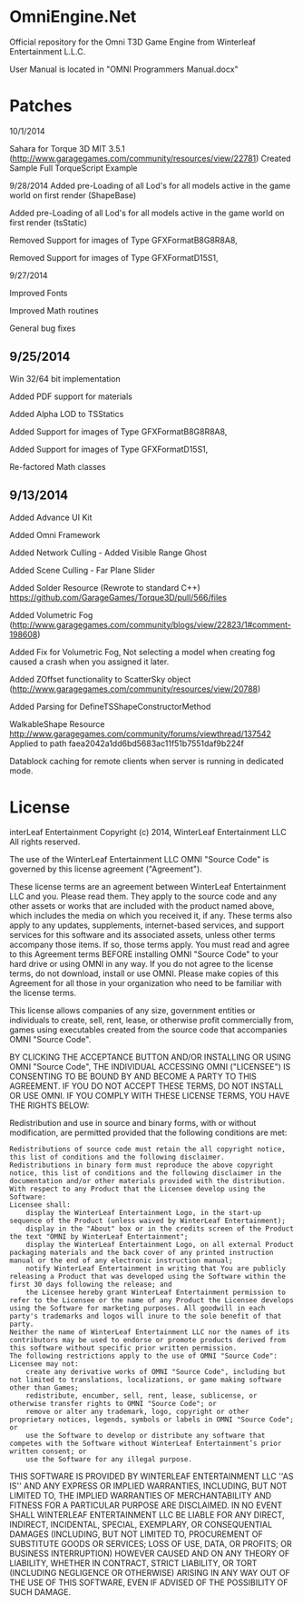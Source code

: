 OmniEngine.Net
==============

Official repository for the Omni T3D Game Engine from Winterleaf Entertainment L.L.C.

User Manual is located in "OMNI Programmers Manual.docx"

Patches
=======
10/1/2014

Sahara for Torque 3D MIT 3.5.1 (http://www.garagegames.com/community/resources/view/22781)
Created Sample Full TorqueScript Example

9/28/2014
Added pre-Loading of all Lod's for all models active in the game world on first render (ShapeBase)

Added pre-Loading of all Lod's for all models active in the game world on first render (tsStatic)

Removed Support for images of Type GFXFormatB8G8R8A8,

Removed Support for images of Type GFXFormatD15S1,

9/27/2014

Improved Fonts

Improved Math routines

General bug fixes


9/25/2014
--------------------------------------------------------------------------------------------
Win 32/64 bit implementation

Added PDF support for materials

Added Alpha LOD to TSStatics

Added Support for images of Type GFXFormatB8G8R8A8,

Added Support for images of Type GFXFormatD15S1,

Re-factored Math classes

9/13/2014
--------------------------------------------------------------------------------------------
Added Advance UI Kit

Added Omni Framework

Added Network Culling - Added Visible Range Ghost

Added Scene Culling - Far Plane Slider

Added Solder Resource (Rewrote to standard C++) https://github.com/GarageGames/Torque3D/pull/566/files

Added Volumetric Fog (http://www.garagegames.com/community/blogs/view/22823/1#comment-198608)

Added Fix for Volumetric Fog, Not selecting a model when creating fog caused a crash when you assigned it later.

Added ZOffset functionality to ScatterSky object (http://www.garagegames.com/community/resources/view/20788)

Added Parsing for DefineTSShapeConstructorMethod

WalkableShape Resource http://www.garagegames.com/community/forums/viewthread/137542 Applied to path faea2042a1dd6bd5683ac11f51b7551daf9b224f

Datablock caching for remote clients when server is running in dedicated mode.

License
=======
interLeaf Entertainment
Copyright (c) 2014, WinterLeaf Entertainment LLC
All rights reserved.

The use of the WinterLeaf Entertainment LLC OMNI "Source Code" is governed by this license agreement ("Agreement").

These license terms are an agreement between WinterLeaf Entertainment LLC and you.  Please read them. They apply to the source code and any other assets or works that are included with the product named above, which includes the media on which you received it, if any. These terms also apply to any updates, supplements, internet-based services, and support services for this software and its associated assets, unless other terms accompany those items. If so, those terms apply. You must read and agree to this Agreement terms BEFORE installing OMNI "Source Code" to your hard drive or using OMNI in any way. If you do not agree to the license terms, do not download, install or use OMNI. Please make copies of this Agreement for all those in your organization who need to be familiar with the license terms.

This license allows companies of any size, government entities or individuals to create, sell, rent, lease, or otherwise profit commercially from, games using executables created from the source code that accompanies OMNI "Source Code".

BY CLICKING THE ACCEPTANCE BUTTON AND/OR INSTALLING OR USING OMNI "Source Code", THE INDIVIDUAL ACCESSING OMNI ("LICENSEE") IS CONSENTING TO BE BOUND BY AND BECOME A PARTY TO THIS AGREEMENT. IF YOU DO NOT ACCEPT THESE TERMS, DO NOT INSTALL OR USE OMNI. IF YOU COMPLY WITH THESE LICENSE TERMS, YOU HAVE THE RIGHTS BELOW:

Redistribution and use in source and binary forms, with or without modification, are permitted provided that the following conditions are met:

    Redistributions of source code must retain the all copyright notice, this list of conditions and the following disclaimer.
    Redistributions in binary form must reproduce the above copyright notice, this list of conditions and the following disclaimer in the documentation and/or other materials provided with the distribution.
    With respect to any Product that the Licensee develop using the Software:
    Licensee shall:
        display the WinterLeaf Entertainment Logo, in the start-up sequence of the Product (unless waived by WinterLeaf Entertainment);
        display in the "About" box or in the credits screen of the Product the text "OMNI by WinterLeaf Entertainment";
        display the WinterLeaf Entertainment Logo, on all external Product packaging materials and the back cover of any printed instruction manual or the end of any electronic instruction manual;
        notify WinterLeaf Entertainment in writing that You are publicly releasing a Product that was developed using the Software within the first 30 days following the release; and
        the Licensee hereby grant WinterLeaf Entertainment permission to refer to the Licensee or the name of any Product the Licensee develops using the Software for marketing purposes. All goodwill in each party's trademarks and logos will inure to the sole benefit of that party.
    Neither the name of WinterLeaf Entertainment LLC nor the names of its contributors may be used to endorse or promote products derived from this software without specific prior written permission.
    The following restrictions apply to the use of OMNI "Source Code":
    Licensee may not:
        create any derivative works of OMNI "Source Code", including but not limited to translations, localizations, or game making software other than Games;
        redistribute, encumber, sell, rent, lease, sublicense, or otherwise transfer rights to OMNI "Source Code"; or
        remove or alter any trademark, logo, copyright or other proprietary notices, legends, symbols or labels in OMNI "Source Code"; or
        use the Software to develop or distribute any software that competes with the Software without WinterLeaf Entertainment’s prior written consent; or
        use the Software for any illegal purpose.

THIS SOFTWARE IS PROVIDED BY WINTERLEAF ENTERTAINMENT LLC ''AS IS'' AND ANY EXPRESS OR IMPLIED WARRANTIES, INCLUDING, BUT NOT LIMITED TO, THE IMPLIED WARRANTIES OF MERCHANTABILITY AND FITNESS FOR A PARTICULAR PURPOSE ARE DISCLAIMED. IN NO EVENT SHALL WINTERLEAF ENTERTAINMENT LLC BE LIABLE FOR ANY DIRECT, INDIRECT, INCIDENTAL, SPECIAL, EXEMPLARY, OR CONSEQUENTIAL DAMAGES (INCLUDING, BUT NOT LIMITED TO, PROCUREMENT OF SUBSTITUTE GOODS OR SERVICES; LOSS OF USE, DATA, OR PROFITS; OR BUSINESS INTERRUPTION) HOWEVER CAUSED AND ON ANY THEORY OF LIABILITY, WHETHER IN CONTRACT, STRICT LIABILITY, OR TORT (INCLUDING NEGLIGENCE OR OTHERWISE) ARISING IN ANY WAY OUT OF THE USE OF THIS SOFTWARE, EVEN IF ADVISED OF THE POSSIBILITY OF SUCH DAMAGE. 

